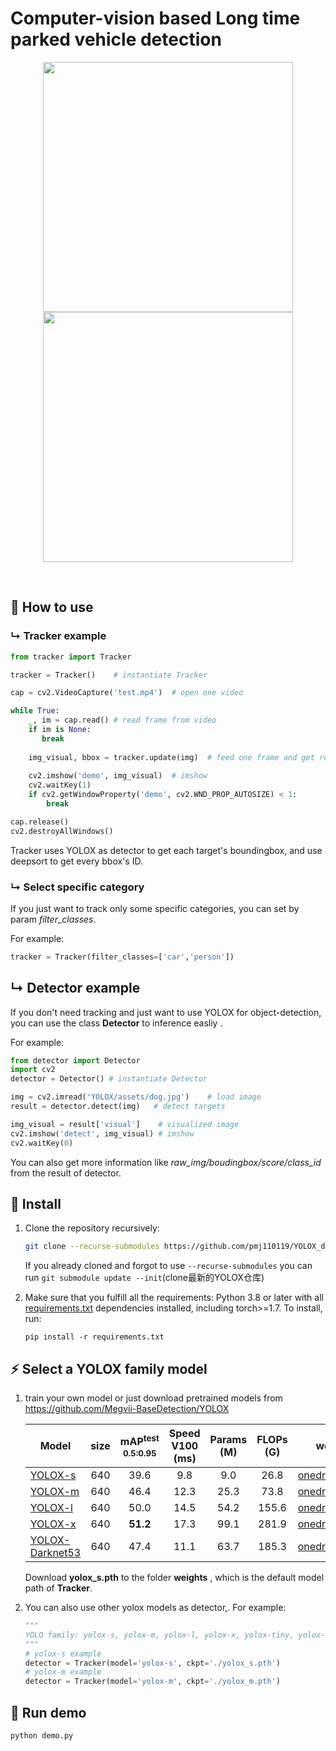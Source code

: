# Computer-vision based Long time parked vehicle detection

<div align="center">
<p>
<img src="utils/img2.gif" width="400"/> <img src="utils/img1.gif" width="400"/> 
</p>
<br>
<div>

</div>

</div>

## :tada: How to use

### &#8627; Tracker example

```python
from tracker import Tracker

tracker = Tracker()    # instantiate Tracker

cap = cv2.VideoCapture('test.mp4')  # open one video

while True:
    _, im = cap.read() # read frame from video
    if im is None:
       break
    
    img_visual, bbox = tracker.update(img)  # feed one frame and get result
    
    cv2.imshow('demo', img_visual)	# imshow
    cv2.waitKey(1)
    if cv2.getWindowProperty('demo', cv2.WND_PROP_AUTOSIZE) < 1:
        break

cap.release()
cv2.destroyAllWindows()
```

Tracker uses YOLOX as detector to get each target's boundingbox, and use deepsort to get every bbox's ID.

### &#8627; Select specific category

If you just  want to track only some specific categories, you can set by param *filter_classes*.

For example:

```python
tracker = Tracker(filter_classes=['car','person']) 
```

## &#8627; Detector example

If you don't need tracking and just want to use YOLOX for object-detection, you can use the class **Detector** to inference easliy .

For example:

```python
from detector import Detector
import cv2
detector = Detector() # instantiate Detector

img = cv2.imread('YOLOX/assets/dog.jpg') 	# load image
result = detector.detect(img) 	# detect targets

img_visual = result['visual'] 	 # visualized image
cv2.imshow('detect', img_visual) # imshow
cv2.waitKey(0)
```

You can also get more information like *raw_img/boudingbox/score/class_id* from the result of detector.

## :art: Install

1. Clone the repository recursively:

   ```bash
   git clone --recurse-submodules https://github.com/pmj110119/YOLOX_deepsort_tracker.git
   ```

   If you already cloned and forgot to use `--recurse-submodules` you can run `git submodule update --init`(clone最新的YOLOX仓库)

2. Make sure that you fulfill all the requirements: Python 3.8 or later with all [requirements.txt](https://github.com/mikel-brostrom/Yolov5_DeepSort_Pytorch/blob/master/requirements.txt) dependencies installed, including torch>=1.7. To install, run:

   `pip install -r requirements.txt`


## :zap: Select a YOLOX family model

1. train your own model or just download pretrained models from https://github.com/Megvii-BaseDetection/YOLOX

   | Model                                       | size | mAP<sup>test<br>0.5:0.95 | Speed V100<br>(ms) | Params<br>(M) | FLOPs<br>(G) |                           weights                            |
   | ------------------------------------------- | :--: | :----------------------: | :----------------: | :-----------: | :----------: | :----------------------------------------------------------: |
   | [YOLOX-s](./exps/default/yolox_s.py)        | 640  |           39.6           |        9.8         |      9.0      |     26.8     | [onedrive](https://megvii-my.sharepoint.cn/:u:/g/personal/gezheng_megvii_com/EW62gmO2vnNNs5npxjzunVwB9p307qqygaCkXdTO88BLUg?e=NMTQYw)/[github](https://github.com/Megvii-BaseDetection/storage/releases/download/0.0.1/yolox_s.pth) |
   | [YOLOX-m](./exps/default/yolox_m.py)        | 640  |           46.4           |        12.3        |     25.3      |     73.8     | [onedrive](https://megvii-my.sharepoint.cn/:u:/g/personal/gezheng_megvii_com/ERMTP7VFqrVBrXKMU7Vl4TcBQs0SUeCT7kvc-JdIbej4tQ?e=1MDo9y)/[github](https://github.com/Megvii-BaseDetection/storage/releases/download/0.0.1/yolox_m.pth) |
   | [YOLOX-l](./exps/default/yolox_l.py)        | 640  |           50.0           |        14.5        |     54.2      |    155.6     | [onedrive](https://megvii-my.sharepoint.cn/:u:/g/personal/gezheng_megvii_com/EWA8w_IEOzBKvuueBqfaZh0BeoG5sVzR-XYbOJO4YlOkRw?e=wHWOBE)/[github](https://github.com/Megvii-BaseDetection/storage/releases/download/0.0.1/yolox_l.pth) |
   | [YOLOX-x](./exps/default/yolox_x.py)        | 640  |         **51.2**         |        17.3        |     99.1      |    281.9     | [onedrive](https://megvii-my.sharepoint.cn/:u:/g/personal/gezheng_megvii_com/EdgVPHBziOVBtGAXHfeHI5kBza0q9yyueMGdT0wXZfI1rQ?e=tABO5u)/[github](https://github.com/Megvii-BaseDetection/storage/releases/download/0.0.1/yolox_x.pth) |
   | [YOLOX-Darknet53](./exps/default/yolov3.py) | 640  |           47.4           |        11.1        |     63.7      |    185.3     | [onedrive](https://megvii-my.sharepoint.cn/:u:/g/personal/gezheng_megvii_com/EZ-MV1r_fMFPkPrNjvbJEMoBLOLAnXH-XKEB77w8LhXL6Q?e=mf6wOc)/[github](https://github.com/Megvii-BaseDetection/storage/releases/download/0.0.1/yolox_darknet53.pth) |

   Download **yolox_s.pth** to the folder **weights** , which is the default model path of **Tracker**.

2. You can also use other yolox models as detector,. For example:

   ```python
   """
   YOLO family: yolox-s, yolox-m, yolox-l, yolox-x, yolox-tiny, yolox-nano, yolov3
   """
   # yolox-s example
   detector = Tracker(model='yolox-s', ckpt='./yolox_s.pth')
   # yolox-m example
   detector = Tracker(model='yolox-m', ckpt='./yolox_m.pth')
   ```

##  :rose: Run demo

```python
python demo.py
```

